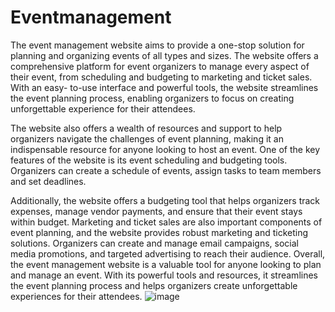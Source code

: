 # Eventmanagement

The event management website aims to provide a one-stop solution for planning and organizing events  of all types and sizes. The website offers a comprehensive platform for event organizers to manage  every aspect of their event, from scheduling and budgeting to marketing and ticket sales. With an easy-  to-use interface and powerful tools, the website streamlines the event planning process, enabling  organizers to focus on creating unforgettable experience for their attendees.

The website also offers a wealth of resources and support to help organizers navigate the challenges of  event planning, making it an indispensable resource for anyone looking to host an event. One of the key  features of the website is its event scheduling and budgeting tools. Organizers can create a schedule of  events, assign tasks to team members and set deadlines.

Additionally, the website offers a budgeting tool that helps organizers track expenses, manage vendor  payments, and ensure that their event stays within budget. Marketing and ticket sales are also important  components of event planning, and the website provides robust marketing and ticketing solutions.  Organizers can create and manage email campaigns, social media promotions, and targeted advertising  to reach their audience. Overall, the event management website is a valuable tool for anyone looking to  plan and manage an event. With its powerful tools and resources, it streamlines the event planning  process and helps organizers create unforgettable experiences for their attendees.
![image](https://github.com/sanjeet504/Eventmanagement/assets/136239748/c09ec0fa-18e1-494c-b3f7-cee020875a89)
